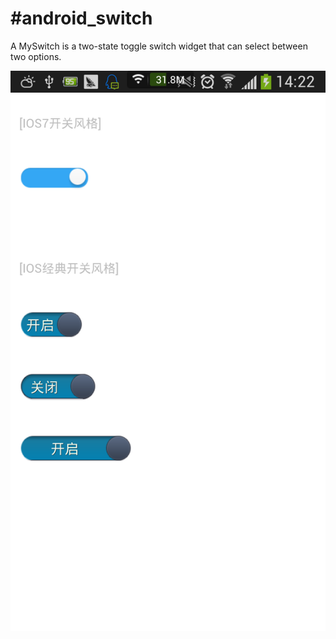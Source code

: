 #android_switch
==============

A MySwitch is a two-state toggle switch widget that can select between two options. 


![Preview](https://github.com/zhuchen1109/android_switch/blob/master/screenshot/screen1.png)